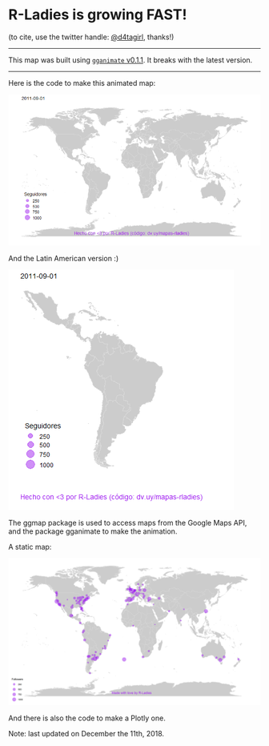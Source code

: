 # R-Ladies is growing FAST!

(to cite, use the twitter handle: [\@d4tagirl](https://twitter.com/d4tagirl), thanks!)

___

This map was built using [`gganimate` v0.1.1](https://github.com/thomasp85/gganimate/releases/tag/v0.1.1). It breaks with the latest version.

___

Here is the code to make this animated map:

![alt tag](rladies_growth.gif)

And the Latin American version :)

![alt tag](rladies_growth_latam.gif)

The ggmap package is used to access maps from the Google Maps API, and the package gganimate to make the animation.

A static map:

![alt tag](static.png)

And there is also the code to make a Plotly one.

Note: last updated on December the 11th, 2018.
